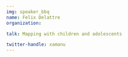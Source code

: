 ```yaml
---
img: speaker_bbq
name: Felix Delattre
organization: 

talk: Mapping with children and adolescents

twitter-handle: xamanu
---
```

